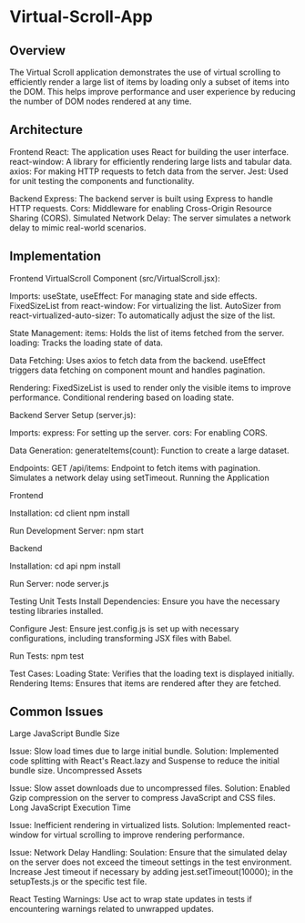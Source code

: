 # Virtual-Scroll-App

Overview
---------------------------------------------------------------------------------------------
The Virtual Scroll application demonstrates the use of virtual scrolling to efficiently render a large list of items by loading only a subset of items into the DOM. This helps improve performance and user experience by reducing the number of DOM nodes rendered at any time.

Architecture
---------------------------------------------------------------------------------------------

Frontend
React: The application uses React for building the user interface.
react-window: A library for efficiently rendering large lists and tabular data.
axios: For making HTTP requests to fetch data from the server.
Jest: Used for unit testing the components and functionality.

Backend
Express: The backend server is built using Express to handle HTTP requests.
Cors: Middleware for enabling Cross-Origin Resource Sharing (CORS).
Simulated Network Delay: The server simulates a network delay to mimic real-world scenarios.

Implementation
---------------------------------------------------------------------------------------------

Frontend
VirtualScroll Component (src/VirtualScroll.jsx):

Imports:
useState, useEffect: For managing state and side effects.
FixedSizeList from react-window: For virtualizing the list.
AutoSizer from react-virtualized-auto-sizer: To automatically adjust the size of the list.

State Management:
items: Holds the list of items fetched from the server.
loading: Tracks the loading state of data.

Data Fetching:
Uses axios to fetch data from the backend.
useEffect triggers data fetching on component mount and handles pagination.

Rendering:
FixedSizeList is used to render only the visible items to improve performance.
Conditional rendering based on loading state.

Backend
Server Setup (server.js):

Imports:
express: For setting up the server.
cors: For enabling CORS.

Data Generation:
generateItems(count): Function to create a large dataset.

Endpoints:
GET /api/items: Endpoint to fetch items with pagination. Simulates a network delay using setTimeout.
Running the Application

Frontend

Installation:
cd client
npm install

Run Development Server:
npm start

Backend

Installation:
cd api
npm install

Run Server:
node server.js

Testing
Unit Tests
Install Dependencies: Ensure you have the necessary testing libraries installed.

Configure Jest: Ensure jest.config.js is set up with necessary configurations, including transforming JSX files with Babel.

Run Tests:
npm test

Test Cases:
Loading State: Verifies that the loading text is displayed initially.
Rendering Items: Ensures that items are rendered after they are fetched.

Common Issues
---------------------------------------------------------------------------------------------
Large JavaScript Bundle Size

Issue: Slow load times due to large initial bundle.
Solution: Implemented code splitting with React's React.lazy and Suspense to reduce the initial bundle size.
Uncompressed Assets

Issue: Slow asset downloads due to uncompressed files.
Solution: Enabled Gzip compression on the server to compress JavaScript and CSS files.
Long JavaScript Execution Time

Issue: Inefficient rendering in virtualized lists.
Solution: Implemented react-window for virtual scrolling to improve rendering performance.

Issue: Network Delay Handling:
Soulation: Ensure that the simulated delay on the server does not exceed the timeout settings in the test environment.
Increase Jest timeout if necessary by adding jest.setTimeout(10000); in the setupTests.js or the specific test file.

React Testing Warnings:
Use act to wrap state updates in tests if encountering warnings related to unwrapped updates.
